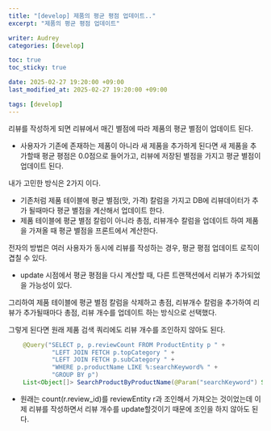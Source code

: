 ```yaml
---
title: "[develop] 제품의 평균 평점 업데이트.."
excerpt: "제품의 평균 평점 업데이트"

writer: Audrey
categories: [develop]

toc: true
toc_sticky: true

date: 2025-02-27 19:20:00 +09:00
last_modified_at: 2025-02-27 19:20:00 +09:00

tags: [develop]
---
```


리뷰를 작성하게 되면 리뷰에서 매긴 별점에 따라 제품의 평균 별점이 업데이트 된다.

- 사용자가 기존에 존재하는 제품이 아니라 새 제품을 추가하게 된다면 새 제품을 추가할때 평균 평점은 0.0점으로 들어가고, 리뷰에 저장된 별점을 가지고 평균 별점이 업데이트 된다.

내가 고민한 방식은 2가지 이다.

- 기존처럼 제품 테이블에 평균 별점(맛, 가격) 칼럼을 가지고 DB에 리뷰데이터가 추가 될때마다 평균 별점을 계산해서 업데이트 한다.
- 제품 테이블에 평균 별점 칼럼이 아니라 총점, 리뷰개수 칼럼을 업데이트 하여 제품을 가져올 때 평균 별점을 프론트에서 계산한다.

전자의 방법은 여러 사용자가 동시에 리뷰를 작성하는 경우, 평균 평점 업데이트 로직이 겹칠 수 있다.

- update 시점에서 평균 평점을 다시 계산할 때, 다른 트랜잭션에서 리뷰가 추가되었을 가능성이 있다.

그리하여 제품 테이블에 평균 별점 칼럼을 삭제하고 총점, 리뷰개수 칼럼을 추가하여 리뷰가 추가될때마다 총점, 리뷰 개수를 업데이트 하는 방식으로 선택했다.

그렇게 된다면 원래 제품 검색 쿼리에도 리뷰 개수를 조인하지 않아도 된다.

```java
    @Query("SELECT p, p.reviewCount FROM ProductEntity p " +
            "LEFT JOIN FETCH p.topCategory " +
            "LEFT JOIN FETCH p.subCategory " +
            "WHERE p.productName LIKE %:searchKeyword% " +
            "GROUP BY p")
    List<Object[]> SearchProductByProductName(@Param("searchKeyword") String searchKeyword);
```

- 원래는 count(r.review_id)를 reviewEntity r과 조인해서 가져오는 것이었는데 이제 리뷰를 작성하면서 리뷰 개수를 update할것이기 때문에 조인을 하지 않아도 된다.